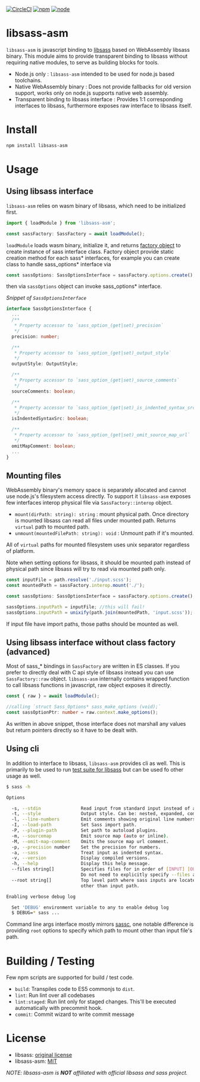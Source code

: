 [![CircleCI](https://circleci.com/gh/kwonoj/libsass-asm/tree/master.svg?style=svg)](https://circleci.com/gh/kwonoj/libsass-asm/tree/master)
[![npm](https://badgen.now.sh/npm/v/libsass-asm)](https://badgen.now.sh/npm/v/libsass-asm)
[![node](https://badgen.now.sh/badge/node/%3E%3D8.0)](https://www.npmjs.com/package/libsass-asm)

# libsass-asm

`libsass-asm` is javascript binding to [libsass](https://github.com/sass/libsass) based on WebAssembly libsass binary. This module aims to provide transparent binding to libsass without requiring native modules, to serve as building blocks for tools.

- Node.js only
: `libsass-asm` intended to be used for node.js based toolchains.
- Native WebAssembly binary
: Does not provide fallbacks for old version support, works only on node.js supports native web assembly.
- Transparent binding to libsass interface : Provides 1:1 corresponding interfaces to libsass, furthermore exposes raw interface to libsass itself.

# Install

```sh
npm install libsass-asm
```

# Usage

## Using libsass interface
`libsass-asm` relies on wasm binary of libsass, which need to be initialized first.

```ts
import { loadModule } from 'libsass-asm';

const sassFactory: SassFactory = await loadModule();
```

`loadModule` loads wasm binary, initialize it, and returns [factory object](https://github.com/kwonoj/libsass-asm/blob/master/src/SassFactory.ts) to create instance of sass interface class. Factory object provide static creation method for each sass* interfaces, for example you can create class to handle sass_options* interface via

```ts
const sassOptions: SassOptionsInterface = sassFactory.options.create();
```

then via `sassOptions` object can invoke sass_options* interface.

*Snippet of `SassOptionsInterface`*
```ts
interface SassOptionsInterface {
  ...
  /**
   * Property accessor to `sass_option_(get|set)_precision`
   */
  precision: number;

  /**
   * Property accessor to `sass_option_(get|set)_output_style`
   */
  outputStyle: OutputStyle;

  /**
   * Property accessor to `sass_option_(get|set)_source_comments`
   */
  sourceComments: boolean;

  /**
   * Property accessor to `sass_option_(get|set)_is_indented_syntax_src`
   */
  isIndentedSyntaxSrc: boolean;

  /**
   * Property accessor to `sass_option_(get|set)_omit_source_map_url`
   */
  omitMapComment: boolean;
  ...
}
```

## Mounting files
WebAssembly binary's memory space is separately allocated and cannot use node.js's filesystem access directly. To support it `libsass-asm` exposes few interfaces interop physical file via `SassFactory::interop` object.

- `mount(dirPath: string): string` : mount physical path. Once directory is mounted libsass can read all files under mounted path. Returns `virtual` path to mounted path.
- `unmount(mountedFilePath: string): void` : Unmount path if it's mounted.

All of `virtual` paths for mounted filesystem uses unix separator regardless of platform.

Note when setting options for libsass, it should be mounted path instead of physical path since libsass will try to read via mounted path only.

```ts
const inputFile = path.resolve('./input.scss');
const mountedPath = sassFactory.interop.mount('./');

const sassOptions: SassOptionsInterface = sassFactory.options.create();

sassOptions.inputPath = inputFile; //this will fail!
sassOptions.inputPath = unixify(path.join(mountedPath, 'input.scss'));
```

If input file have import paths, those paths should be mounted as well.

## Using libsass interface without class factory (advanced)
Most of sass_* bindings in `SassFactory` are written in ES classes. If you prefer to directly deal with C api style of libsass instead you can use `SassFactory::raw` object. `libsass-asm` internally contains wrapped function to call libsass functions in javascript, raw object exposes it directly.

```ts
const { raw } = await loadModule();

//calling `struct Sass_Options* sass_make_options (void);`
const sassOptionPtr: number = raw.context.make_options();
```

As written in above snippet, those interface does not marshall any values but return pointers directly so it have to be dealt with.

## Using cli
In addition to interface to libsass, `libsass-asm` provides cli as well. This is primarily to be used to run [test suite for libsass](https://github.com/sass/sass-spec) but can be used fo other usage as well.

```sh
$ sass -h

Options

  -s, --stdin               Read input from standard input instead of an input file.
  -t, --style               Output style. Can be: nested, expanded, compact, compressed.
  -l, --line-numbers        Emit comments showing original line numbers.
  -I, --load-path           Set Sass import path.
  -P, --plugin-path         Set path to autoload plugins.
  -m, --sourcemap           Emit source map (auto or inline).
  -M, --omit-map-comment    Omits the source map url comment.
  -p, --precision number    Set the precision for numbers.
  -a, --sass                Treat input as indented syntax.
  -v, --version             Display compiled versions.
  -h, --help                Display this help message.
  --files string[]          Specifies files for in order of [INPUT] [OUTPUT]
                            Do not need to explicitly specify --files args
  --root string[]           Top level path where sass inputs are located if there are import paths exist
                            other than input path.

Enabling verbose debug log

  Set 'DEBUG' environment variable to any to enable debug log
  $ DEBUG=* sass ...
```

Command line args interface mostly mirrors [sassc](https://github.com/sass/sassc), one notable difference is providing `root` options to specify which path to mount other than input file's path.

# Building / Testing

Few npm scripts are supported for build / test code.

- `build`: Transpiles code to ES5 commonjs to `dist`.
- `lint`: Run lint over all codebases
- `lint:staged`: Run lint only for staged changes. This'll be executed automatically with precommit hook.
- `commit`: Commit wizard to write commit message

# License

- libsass: [original license](https://github.com/sass/libsass/blob/master/LICENSE)
- libsass-asm: [MIT](https://github.com/kwonoj/libsass-asm/blob/master/LICENSE)

*NOTE: libsass-asm is **NOT** affiliated with official libsass and sass project.*
